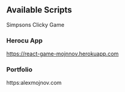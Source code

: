 

## Available Scripts

Simpsons Clicky Game

### Herocu App
https://react-game-mojnnov.herokuapp.com

### Portfolio
https:alexmojnov.com
